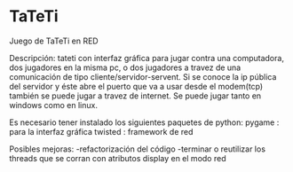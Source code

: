 # TaTeTi
Juego de TaTeTi en RED

Descripción: tateti con interfaz gráfica para jugar contra una computadora, dos jugadores en la misma pc, o dos jugadores a travez de una comunicación de tipo cliente/servidor-servent. Si se conoce la ip pública del servidor y éste abre el puerto que va a usar desde el modem(tcp) también se puede jugar a travez de internet. Se puede jugar tanto en windows como en linux. 

Es necesario tener instalado los siguientes paquetes de python:
pygame : para la interfaz gráfica
twisted : framework de red 

Posibles mejoras: 
        -refactorización del código
        -terminar o reutilizar los threads que se corran con atributos display en el modo red
                  
